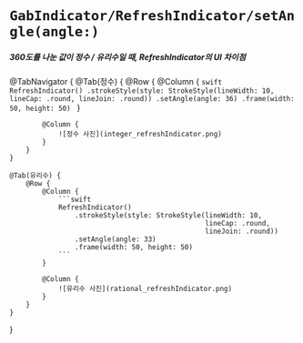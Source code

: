 # ``GabIndicator/RefreshIndicator/setAngle(angle:)``


##### 360도를 나눈 값이 정수 / 유리수일 때, RefreshIndicator의 UI 차이점

@TabNavigator {
    @Tab(정수) {
        @Row {
            @Column {
                ```swift
                RefreshIndicator()
                    .strokeStyle(style: StrokeStyle(lineWidth: 10,
                                                    lineCap: .round,
                                                    lineJoin: .round))
                    .setAngle(angle: 36)
                    .frame(width: 50, height: 50)
                ```
            }
            
            @Column {
                ![정수 사진](integer_refreshIndicator.png)
            }
        }
    }
    
    @Tab(유리수) {
        @Row {
            @Column {
                ```swift
                RefreshIndicator()
                    .strokeStyle(style: StrokeStyle(lineWidth: 10,
                                                    lineCap: .round,
                                                    lineJoin: .round))
                    .setAngle(angle: 33)
                    .frame(width: 50, height: 50)
                ```
            }
            
            @Column {
                ![유리수 사진](rational_refreshIndicator.png)
            }
        }
    }
}
